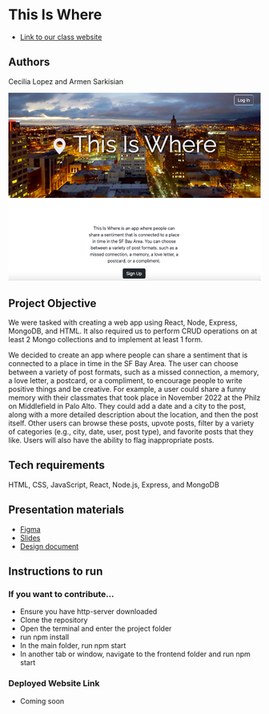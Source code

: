 # This Is Where

- [Link to our class website](https://johnguerra.co/classes/webDevelopment_fall_2022/)

## Authors
Cecilia Lopez and Armen Sarkisian

![Screenshot of homepage](/website-screenshot.png)

## Project Objective
We were tasked with creating a web app using React, Node, Express, MongoDB, and HTML. It also required us to perform CRUD operations on at least 2 Mongo collections and to implement at least 1 form.

We decided to create an app where people can share a sentiment that is connected to a place in time in the SF Bay Area. The user can choose between a variety of post formats, such as a missed connection, a memory, a love letter, a postcard, or a compliment, to encourage people to write positive things and be creative. For example, a user could share a funny memory with their classmates that took place in November 2022 at the Philz on Middlefield in Palo Alto. They could add a date and a city to the post, along with a more detailed description about the location, and then the post itself. Other users can browse these posts, upvote posts, filter by a variety of categories (e.g., city, date, user, post type), and favorite posts that they like. Users will also have the ability to flag inappropriate posts.

## Tech requirements
HTML, CSS, JavaScript, React, Node.js, Express, and MongoDB

## Presentation materials
- [Figma](https://www.figma.com/file/OHjx2GGy9EndvLDzlG7cHR/This-Is-Where?node-id=0%3A1&t=Pdy1c59f07eGguRN-1)
- [Slides](https://docs.google.com/document/d/11GxXK1zScE64_QWL6XZSFd0i5UL_BFe4B4dVAdSydp0/edit?usp=sharing)
- [Design document](https://docs.google.com/document/d/11GxXK1zScE64_QWL6XZSFd0i5UL_BFe4B4dVAdSydp0/edit?usp=sharing)

## Instructions to run
### If you want to contribute...
* Ensure you have http-server downloaded
* Clone the repository
* Open the terminal and enter the project folder
* run npm install
* In the main folder, run npm start
* In another tab or window, navigate to the frontend folder and run npm start

### Deployed Website Link
* Coming soon
